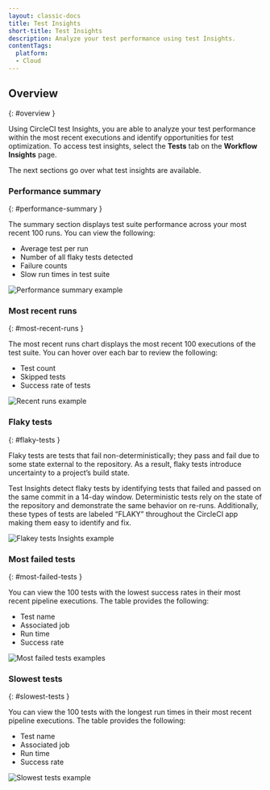 ```yaml
---
layout: classic-docs
title: Test Insights
short-title: Test Insights
description: Analyze your test performance using test Insights.
contentTags:
  platform:
  - Cloud
---
```


## Overview
{: #overview }

Using CircleCI test Insights, you are able to analyze your test performance within the most recent executions and identify opportunities for test optimization. To access test insights, select the **Tests** tab on the **Workflow Insights** page.

The next sections go over what test insights are available.

### Performance summary
{: #performance-summary }

The summary section displays test suite performance across your most recent 100 runs. You can view the following:

- Average test per run
- Number of all flaky tests detected
- Failure counts
- Slow run times in test suite

![Performance summary example]({{site.baseurl}}/assets/img/docs/test-insights-performance-summary.png)

### Most recent runs
{: #most-recent-runs }

The most recent runs chart displays the most recent 100 executions of the test suite. You can hover over each bar to review the following:

- Test count
- Skipped tests
- Success rate of tests

![Recent runs example]({{site.baseurl}}/assets/img/docs/test-insights-recent-runs.png)

### Flaky tests
{: #flaky-tests }

Flaky tests are tests that fail non-deterministically; they pass and fail due to some state external to the repository. As a result, flaky tests introduce uncertainty to a project’s build state.

Test Insights detect flaky tests by identifying tests that failed and passed on the same commit in a 14-day window. Deterministic tests rely on the state of the repository and demonstrate the same behavior on re-runs. Additionally, these types of tests are labeled “FLAKY” throughout the CircleCI app making them easy to identify and fix.

![Flakey tests Insights example]({{site.baseurl}}/assets/img/docs/test-insights-flaky.png)

### Most failed tests
{: #most-failed-tests }

You can view the 100 tests with the lowest success rates in their most recent pipeline executions. The table provides the following:

- Test name
- Associated job
- Run time
- Success rate

![Most failed tests examples]({{site.baseurl}}/assets/img/docs/test-insights-failed.png)

### Slowest tests
{: #slowest-tests }

You can view the 100 tests with the longest run times in their most recent pipeline executions. The table provides the following:

- Test name
- Associated job
- Run time
- Success rate

![Slowest tests example]({{site.baseurl}}/assets/img/docs/test-insights-slowest.png)
